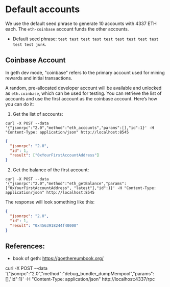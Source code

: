 # Default accounts

We use the default seed phrase to generate 10 accounts with 4337 ETH each. The `eth-coinbase` account funds the other accounts.

- Default seed phrase: `test test test test test test test test test test test junk`.


## Coinbase Account
In geth dev mode, "coinbase" refers to the primary account used for mining rewards and initial transactions. 

A random, pre-allocated developer account will be available and unlocked as `eth.coinbase`, which can be used for testing. You can retrieve the list of accounts and use the first account as the coinbase account. Here’s how you can do it:


1. Get the list of accounts:
```curl
curl -X POST --data '{"jsonrpc":"2.0","method":"eth_accounts","params":[],"id":1}' -H "Content-Type: application/json" http://localhost:8545
```

```json
{
  "jsonrpc": "2.0",
  "id": 1,
  "result": ["0xYourFirstAccountAddress"]
}
```

2. Get the balance of the first account:
```curl
curl -X POST --data '{"jsonrpc":"2.0","method":"eth_getBalance","params":["0xYourFirstAccountAddress", "latest"],"id":1}' -H "Content-Type: application/json" http://localhost:8545
```

The response will look something like this:
```json
{
  "jsonrpc": "2.0",
  "id": 1,
  "result": "0x4563918244f40000"
}
```

## References:
- book of geth: https://goethereumbook.org/

curl -X POST --data '{"jsonrpc":"2.0","method":"debug_bundler_dumpMempool","params":[],"id":1}' -H "Content-Type: application/json" http://localhost:4337/rpc
